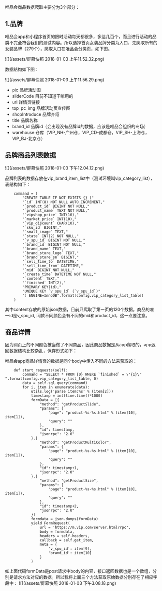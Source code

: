 唯品会商品数据爬取主要分为3个部分：

## 1.品牌

唯品会app和小程序首页的限时活动每天都很多，多达几百个，而且进行活动的品类不完全符合我们的测试内容。所以选择首页女装品牌分类为入口，先爬取所有的女装品牌（279个），爬取入口在唯品会分类页，如下图。

![](/assets/屏幕快照 2018-01-03 上午11.52.32.png)

数据结构如下图：

![](/assets/屏幕快照 2018-01-03 上午11.56.29.png)


* pic 品牌活动图
* sliderCode 目前不知道干嘛用的
* url 详情页链接
* top_pc_img 品牌活动页宣传图
* shopIntroduce 品牌介绍
* title 品牌名称
* brand_id 品牌id（会出现没有品牌id的数据，应该是唯品会组织的专场）
* warehouse 仓库（VIP_NH-广州仓，VIP_CD-成都仓，VIP_SH-上海仓，VIP_BJ-北京仓）


## 品牌商品列表数据

![](/assets/屏幕快照 2018-01-03 下午12.04.12.png)

品牌列表的数据存放在vip_brand_item_list中（测试环境叫vip_category_list），表结构如下：


        command = (
            "CREATE TABLE IF NOT EXISTS {} ("
            "`id` INT(8) NOT NULL AUTO_INCREMENT,"
            "`product_id` BIGINT NOT NULL,"
            "`product_name` TEXT NOT NULL,"
            "`vipshop_price` INT(10),"
            "`market_price` INT(10),"
            "`vip_discount` CHAR(10),"
            "`sku_id` BIGINT,"
            "`small_image` TEXT,"
            "`state` INT(2) NOT NULL,"
            "`v_spu_id` BIGINT NOT NULL,"
            "`brand_id` BIGINT NOT NULL,"
            "`brand_name` TEXT,"
            "`brand_store_logo` TEXT,"
            "`brand_store_sn` BIGINT,"
            "`sell_time_to` DATETIME,"
            "`sell_time_from` DATETIME,"
            "`mid` BIGINT NOT NULL,"
            "`create_time` DATETIME NOT NULL,"
            "`content` TEXT,"
            "`finished` INT(2),"
            "PRIMARY KEY(id),"
            "UNIQUE KEY `v_spu_id` (`v_spu_id`)"
            ") ENGINE=InnoDB".format(config.vip_category_list_table)
        )
        

其中content存放的原始json数据，目前只爬取了第一页的120个数据。商品的唯一id是v_spu_id, 同款不同颜色会有不同的mid和product_id，这一点要注意。

## 商品详情

因为网页上的不同颜色被当做了不同商品，因此商品数据是从app爬取的，app返回数据结构比较杂乱，保存形式如下：

唯品会app商品详情页的数据是同个body中传入不同的方法来获取的：

```
    def start_requests(self):
        command = "SELECT * FROM {0} WHERE `finished` = \'{1}\' ".format(config.vip_category_list_table, 0)
        data = self.sql.query(command)
        for i, item in enumerate(data):
            utils.log('parse item:%s' % (item[2]))
            timestamp = int(time.time()*1000)
            formData = [{
                "method": "getProductSlide",
                "params": {
                    "page": "product-%s-%s.html" % (item[10], item[1]),
                    "query": ""
                },
                "id": timestamp,
                "jsonrpc": "2.0"
            },{
                "method": "getProductMultiColor",
                "params": {
                    "page": "product-%s-%s.html" % (item[10], item[1]),
                    "query": ""
                },
                "id": timestamp+1,
                "jsonrpc": "2.0"
            },{
                "method": "getProductSize",
                "params": {
                    "page": "product-%s-%s.html" % (item[10], item[1]),
                    "query": ""
                },
                "id": timestamp+2,
                "jsonrpc": "2.0"
            }]
            formdata = json.dumps(formData)
            yield FormRequest(
                url = 'https://m.vip.com/server.html?rpc',
                body = formdata,
                headers = self.headers,
                callback = self.get_item,
                meta = {
                    'v_spu_id': item[9],
                    'brand_id': item[10]
                }
            )
```
如上面代码formData是post请求中body的内容，接口返回数据也是一个数组，分别是请求方法对应的数据。所以我将上面三个方法获取原始数据分别存在了相应字段中：
![](/assets/屏幕快照 2018-01-03 下午3.08.18.png)


